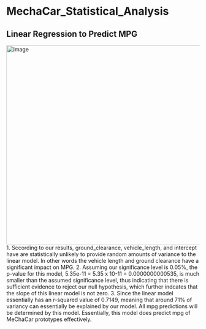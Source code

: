 # MechaCar_Statistical_Analysis


## Linear Regression to Predict MPG
<img width="520" alt="image" src="https://user-images.githubusercontent.com/98793962/170901315-04ee43b8-02ee-46d9-bc16-1276ff178b55.png">
1. Sccording to our results, ground_clearance, vehicle_length, and intercept have are statistically 
unlikely to provide random amounts of variance to the linear model. In other words the vehicle 
length and ground clearance  have a significant impact on MPG.
2. Assuming our significance level is 0.05%, the p-value for this model, 5.35e-11 = 5.35 x 10-11 = 0.0000000000535, is much smaller than the assumed significance level, thus indicating that there is sufficient evidence to reject our null hypothesis, which further indcates that the slope of this linear model is not zero.
3. Since the linear model essentially has an r-squared value of 0.7149, meaning that around 71% of variancy can essentially be explained by our model.  All mpg predictions will be determined by this model. Essentially, this model does predict mpg of MeChaCar prototypes effectively.
